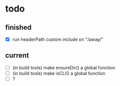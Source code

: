 # todo

## finished

- [x] run headerPath custom include on "/away/"

## current

- [ ] (in build tools) make ensureDir() a global function
- [ ] (in build tools) make isCLI() a global function
- [ ] ?